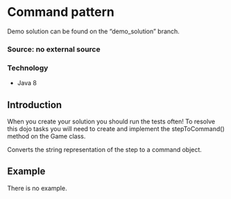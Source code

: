 # Command pattern
Demo solution can be found on the “demo_solution” branch.

### Source: no external source

### Technology
- Java 8

## Introduction
When you create your solution you should run the tests often!
To resolve this dojo tasks you will need to create and implement the stepToCommand() method on the Game class. 

Converts the string representation of the step to a command object.

## Example
There is no example.